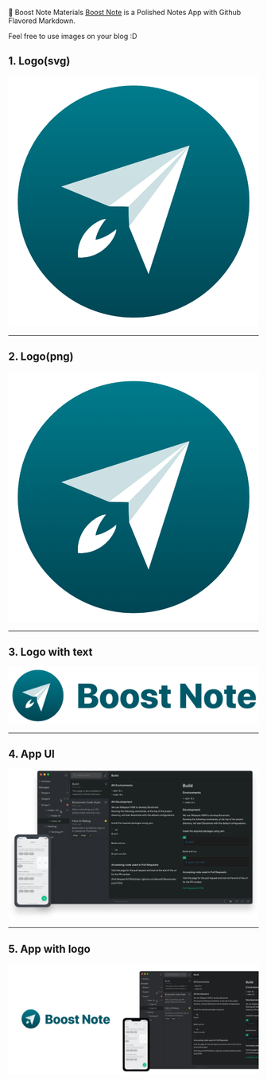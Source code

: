 🚀 Boost Note Materials
[Boost Note](https://github.com/boostio/Boostnote.next) is a Polished Notes App with Github Flavored Markdown.

Feel free to use images on your blog :D

## 1. Logo(svg)
![logo-svg](./materials/logo.svg)

---

## 2. Logo(png)
![logo-png](./materials/logo.png)

---

## 3. Logo with text
![logo-with-text](./materials/logo_with_text.svg)

---

## 4. App UI
![app-ui](./materials/app.svg)

---

## 5. App with logo
![app-with-logo](./materials/app_with_logo.svg)

